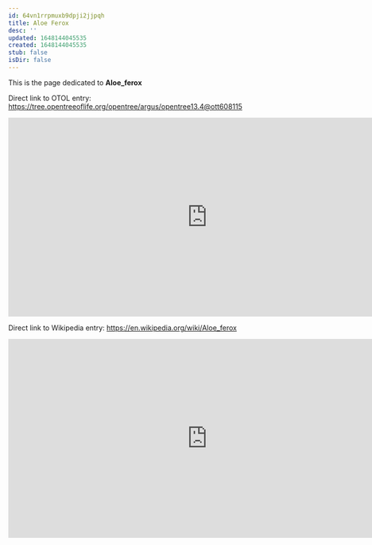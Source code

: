 ```yaml
---
id: 64vn1rrpmuxb9dpji2jjpqh
title: Aloe Ferox
desc: ''
updated: 1648144045535
created: 1648144045535
stub: false
isDir: false
---
```

This is the page dedicated to **Aloe_ferox**


Direct link to OTOL entry: https://tree.opentreeoflife.org/opentree/argus/opentree13.4@ott608115



<html>
    <body>
    <iframe src="https://tree.opentreeoflife.org/opentree/argus/opentree13.4@ott608115"
    width="800" height="400" frameborder="0" allowfullscreen> </iframe>
    </body>
</html>
    


Direct link to Wikipedia entry: https://en.wikipedia.org/wiki/Aloe_ferox



<html>
    <body>
    <iframe src="https://en.wikipedia.org/wiki/Aloe_ferox"
    width="800" height="400" frameborder="0" allowfullscreen> </iframe>
    </body>
</html>
    
